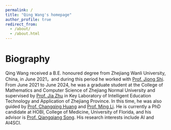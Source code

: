 ```yaml
---
permalink: /
title: "Qing Wang's homepage"
author_profile: true
redirect_from: 
  - /about/
  - /about.html
---
```




Biography
======
Qing Wang received a B.E. honoured degree from Zhejiang Wanli University, China, in June 2021，and during this period he worked with [Prof. Jiong Shi](https://scholar.google.com/citations?hl=zh-CN&authuser=1&user=i4CxYLwAAAAJ). From June 2021 to June 2024, he was a graduate student at the College of Mathematics and Computer Science of Zhejiang Normal University and supervised by [Prof. Jia Zhu](https://scholar.google.com/citations?user=KO3MIkQAAAAJ&hl=zh-CN) in Key Laboratory of Intelligent Education Technology and Application of Zhejiang Province. In this time, he was also guided by [Prof. Changqing Huang](https://scholar.google.com/citations?user=C3TSoowAAAAJ&hl=zh-CN) and [Prof. Ming Li](https://scholar.google.com/citations?user=Z7yEoOQAAAAJ&hl=zh-CN). He is currently a PhD candidate at HOBI, College of Medicine, University of Florida, and his advisor is [Prof. Qiangqiang Song](https://scholar.google.com/citations?user=wIYviKIAAAAJ&hl=zh-CN). His research interests include AI and AI4SCI.






